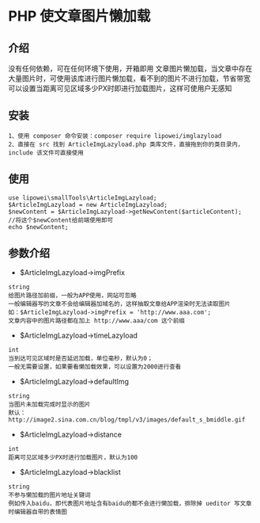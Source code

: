 # PHP 使文章图片懒加载
## 介绍
没有任何依赖，可在任何环境下使用，开箱即用 
文章图片懒加载，当文章中存在大量图片时，可使用该库进行图片懒加载，看不到的图片不进行加载，节省带宽  
可以设置当距离可见区域多少PX时即进行加载图片，这样可使用户无感知
## 安装
```
1、使用 composer 命令安装：composer require lipowei/imglazyload
2、直接在 src 找到 ArticleImgLazyload.php 类库文件，直接拖到你的类目录内，include 该文件可直接使用
```
## 使用
```
use lipowei\smallTools\ArticleImgLazyload;
$ArticleImgLazyload = new ArticleImgLazyload;
$newContent = $ArticleImgLazyload->getNewContent($articleContent);
//将这个$newContent给前端使用即可
echo $newContent;
```

## 参数介绍
* $ArticleImgLazyload->imgPrefix
```
string
给图片路径加前缀，一般为APP使用，网站可忽略
一般编辑器写的文章不会给编辑器加域名的，这样抽取文章给APP渲染时无法读取图片
如：$ArticleImgLazyload->imgPrefix = 'http://www.aaa.com';
文章内容中的图片路径都在加上 http://www.aaa/com 这个前缀
```
* $ArticleImgLazyload->timeLazyload
```
int
当到达可见区域时是否延迟加载，单位毫秒，默认为0；
一般无需要设置，如果要看懒加载效果，可以设置为2000进行查看
```
* $ArticleImgLazyload->defaultImg
```
string
当图片未加载完成时显示的图片
默认：http://image2.sina.com.cn/blog/tmpl/v3/images/default_s_bmiddle.gif
```
* $ArticleImgLazyload->distance
```
int
距离可见区域多少PX时进行加载图片，默认为100
```
* $ArticleImgLazyload->blacklist
```
string
不参与懒加载的图片地址关键词
例如传入baidu，即代表图片地址含有baidu的都不会进行懒加载，排除掉 ueditor 写文章时编辑器自带的表情图
```
